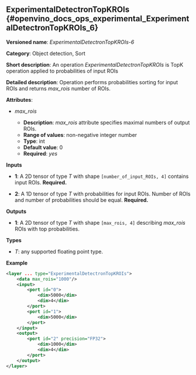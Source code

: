 ## ExperimentalDetectronTopKROIs <a name="ExperimentalDetectronTopKROIs"></a> {#openvino_docs_ops_experimental_ExperimentalDetectronTopKROIs_6}

**Versioned name**: *ExperimentalDetectronTopKROIs-6*

**Category**: Object detection, Sort

**Short description**: An operation *ExperimentalDetectronTopKROIs* is TopK operation applied to probabilities of input ROIs

**Detailed description**: Operation performs probabilities sorting for input ROIs and returns *max_rois* number of ROIs.

**Attributes**:

* *max_rois*

    * **Description**: *max_rois* attribute specifies maximal numbers of output ROIs.
    * **Range of values**: non-negative integer number
    * **Type**: int
    * **Default value**: 0
    * **Required**: *yes*

**Inputs**

* **1**: A 2D tensor of type *T* with shape `[number_of_input_ROIs, 4]` contains input ROIs. **Required.**

* **2**: A 1D tensor of type *T* with probabilities for input ROIs. Number of ROIs and number of probabilities should be equal. **Required.**

**Outputs**

* **1**: A 2D tensor of type *T* with shape `[max_rois, 4]` describing *max_rois* ROIs with top probabilities.

**Types**

* *T*: any supported floating point type.

**Example**

```xml
<layer ... type="ExperimentalDetectronTopKROIs">
    <data max_rois="1000"/>
    <input>
        <port id="0">
            <dim>5000</dim>
            <dim>4</dim>
        </port>
        <port id="1">
            <dim>5000</dim>
        </port>
    </input>
    <output>
        <port id="2" precision="FP32">
            <dim>1000</dim>
            <dim>4</dim>
        </port>
    </output>
</layer>
```
